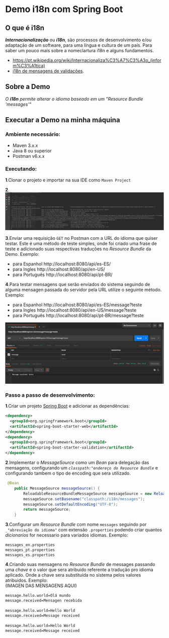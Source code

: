 # Demo i18n com Spring Boot

## O que é i18n
**_Internacionalização_** ou **_i18n_**, são processos de desenvolvimento e/ou adaptação de um software, para uma língua e cultura de um país.
Para saber um pouco mais sobre a nomeclartura i18n e alguns fundamentos.
- https://pt.wikipedia.org/wiki/Internacionaliza%C3%A7%C3%A3o_(inform%C3%A1tica)
- [i18n de mensagens de validações](https://www.baeldung.com/spring-custom-validation-message-source).

## Sobre a Demo
*O **_i18n_** permite alterar o idioma baseado em um "Resource Bundle 'messages'"*

## Executar a Demo na minha máquina

### Ambiente necessário:
- Maven 3.x.x
- Java 8 ou superior
- Postman v6.x.x
### Executando:
**1**.Clonar o projeto e importar na sua IDE como `Maven Project`<br>

**2**.![Executar a aplicação pelo `Tomcat` dando run da `DemoApplication`](/images/tomcatRunning.png)<br>

**3**.Enviar uma requisição `GET` no Postman com a URL do idioma que quiser testar. Este é uma método de teste simples, onde foi criado uma frase de teste e adicionado suas respectivas traduções no *Resource Bundle* da Demo.
Exemplo: <br>
- para Espanhol http://localhost:8080/api/es-ES/ <br>
- para Ingles http://localhost:8080/api/en-US/ <br>
- para Português http://localhost:8080/api/pt-BR/ <br>

**4**.Para testar mensagens que serão enviados do sistema seguindo de alguma mensagen passada do servidor pela URL utilize o seguinte método. Exemplo:<br>
- para Espanhol http://localhost:8080/api/es-ES/message?teste <br>
- para Ingles http://localhost:8080/api/en-US/message?teste <br>
- para Português http://localhost:8080/api/pt-BR/message?teste <br>

![O servidor retornara uma mensagem traduzida "`Mensagem recebida`" interpolando com uma mensagem que o servidor ira passar.](/images/postmanResultEx.png)

### Passo a passo de desenvolvimento:
**1**.Criar um projeto [Spring Boot](https://start.spring.io/) e adicionar as dependências:

```xml
<dependency>
  <groupId>org.springframework.boot</groupId>
  <artifactId>spring-boot-starter-web</artifactId>
</dependency>
<dependency>
  <groupId>org.springframework.boot</groupId>
  <artifactId>spring-boot-starter-validation</artifactId>
</dependency>
```
**2**.Implementar o *MessageSource* como um *Bean* para delegação das mensagens, configurando um *`classpath:"endereço do Resource Bundle`* e configurando tambem o tipo de encoding que sera utilizado.

```java
 @Bean
    public MessageSource messageSource() {
        ReloadableResourceBundleMessageSource messageSource = new ReloadableResourceBundleMessageSource();
        messageSource.setBasename("classpath:/i18n/messages");
        messageSource.setDefaultEncoding("UTF-8");
        return messageSource;
    }
```  
**3**.Configurar um *Resource Bundle* com nome `messages` seguindo por `_"abreviação do idioma"` com extensão `.properties` podendo criar quantos *dicionarios* for necessario para variados idiomas. Exemplo:<br> 

```properties
messages_en.properties
messages_pt.properties
messages_es.properties
```

**4**.Criando suas mensagens no *Resource Bundle* de messages passando uma *chave* e o valor que sera atribuido referente a tradução pro idioma aplicado. Onde a chave sera substituida no sistema pelos valores atribuidos. Exemplo:<br> (IMAGEN DAS MENSAGENS AQUI)
```properties
message.hello.world=Olá mundo
message.received=Mensagen recebida

message.hello.world=Hello World
message.received=Message received

message.hello.world=Hello World
message.received=Message received
```
